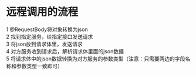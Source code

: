 # 远程调用的流程
1 @RequestBody将对象转换为json  
2 找到指定服务，给指定接口发送请求  
3 将json放到请求体里，发送请求  
4 对方服务收到请求后，解析请求体里面的json数据  
5 将请求体中的json数据转换为对方服务的参数类型（注意：只需要两边的字段名称和参数类型一致即可）

